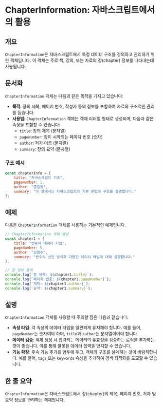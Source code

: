 <!--
Meta Description: # ChapterInformation: 자바스크립트에서의 활용 ## 개요 `ChapterInformation`은 자바스크립트에서 특정 데이터 구조를 정의하고 관리하기 위한 객체입니다. 이 객체는 주로 책, 강의, 또는 자료의 장(chapter) 정보를 나타내는데 사용됩...
Meta Keywords: chapterinformation, 데이터, title, pagenumber, author
-->

# ChapterInformation: 자바스크립트에서의 활용

## 개요
`ChapterInformation`은 자바스크립트에서 특정 데이터 구조를 정의하고 관리하기 위한 객체입니다. 이 객체는 주로 책, 강의, 또는 자료의 장(chapter) 정보를 나타내는데 사용됩니다.

## 문서화
`ChapterInformation` 객체는 다음과 같은 목적을 가지고 있습니다:

- **목적**: 장의 제목, 페이지 번호, 작성자 등의 정보를 포함하여 자료의 구조적인 관리를 돕습니다.
- **사용법**: `ChapterInformation` 객체는 객체 리터럴 형태로 생성되며, 다음과 같은 속성을 포함할 수 있습니다:
  - `title`: 장의 제목 (문자열)
  - `pageNumber`: 장이 시작되는 페이지 번호 (숫자)
  - `author`: 저자 이름 (문자열)
  - `summary`: 장의 요약 (문자열)

### 구조 예시
```javascript
const chapterInfo = {
    title: "자바스크립트 기초",
    pageNumber: 1,
    author: "홍길동",
    summary: "이 장에서는 자바스크립트의 기본 문법과 구조를 설명합니다."
};
```

## 예제
다음은 `ChapterInformation` 객체를 사용하는 기본적인 예제입니다.

```javascript
// ChapterInformation 객체 생성
const chapter1 = {
    title: "변수와 데이터 타입",
    pageNumber: 5,
    author: "김철수",
    summary: "변수의 선언 방식과 다양한 데이터 타입에 대해 설명합니다."
};

// 장 정보 출력
console.log(`장 제목: ${chapter1.title}`);
console.log(`페이지 번호: ${chapter1.pageNumber}`);
console.log(`저자: ${chapter1.author}`);
console.log(`요약: ${chapter1.summary}`);
```

## 설명
`ChapterInformation` 객체를 사용할 때 주의할 점은 다음과 같습니다:

- **속성 타입**: 각 속성의 데이터 타입을 일관되게 유지해야 합니다. 예를 들어, `pageNumber`는 숫자여야 하며, `title`과 `author`는 문자열이어야 합니다.
- **데이터 검증**: 객체 생성 시 입력되는 데이터의 유효성을 검증하는 로직을 추가하는 것이 좋습니다. 이를 통해 잘못된 데이터 입력을 방지할 수 있습니다.
- **기능 확장**: 후속 기능 추가를 염두에 두고, 객체의 구조를 설계하는 것이 바람직합니다. 예를 들어, `tags` 또는 `keywords` 속성을 추가하여 검색 최적화를 도모할 수 있습니다.

## 한 줄 요약
`ChapterInformation`은 자바스크립트에서 장(chapter)의 제목, 페이지 번호, 저자 및 요약 정보를 관리하는 객체입니다.